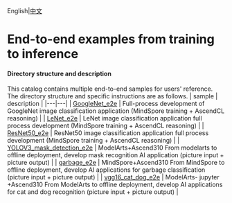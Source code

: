 English|[中文](README_CN.md)

# End-to-end examples from training to inference

#### Directory structure and description
This catalog contains multiple end-to-end samples for users' reference. The directory structure and specific instructions are as follows.
| sample | description |
|---|---|
| [GoogleNet_e2e](./GoogleNet_e2e) | Full-process development of GoogleNet image classification application (MindSpore training + AscendCL reasoning) |
| [LeNet_e2e](./LeNet_e2e) | LeNet image classification application full process development (MindSpore training + AscendCL reasoning) |
| [ResNet50_e2e](./ResNet50_e2e) | ResNet50 image classification application full process development (MindSpore training + AscendCL reasoning) |
| [YOLOV3_mask_detection_e2e](./YOLOV3_mask_detection_e2e) | ModelArts+Ascend310 From modelarts to offline deployment, develop mask recognition AI application (picture input + picture output) |
| [garbage_e2e](./garbage_e2e) | MindSpore+Ascend310 From MindSpore to offline deployment, develop AI applications for garbage classification (picture input + picture output) |
| [vgg16_cat_dog_e2e](./vgg16_cat_dog_e2e) | ModelArts- jupyter +Ascend310 From ModelArts to offline deployment, develop AI applications for cat and dog recognition (picture input + picture output) |